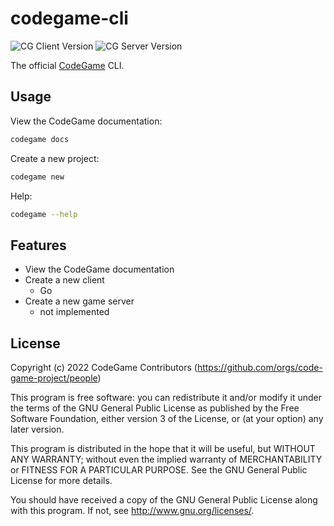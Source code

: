 # codegame-cli
![CG Client Version](https://img.shields.io/badge/Client-v0.3+-yellow)
![CG Server Version](https://img.shields.io/badge/Client-v0.1+-yellow)

The official [CodeGame](https://github.com/code-game-project) CLI.

## Usage

View the CodeGame documentation:
```sh
codegame docs
```

Create a new project:
```sh
codegame new
```

Help:
```sh
codegame --help
```

## Features

- View the CodeGame documentation
- Create a new client
  - Go
- Create a new game server
  - not implemented

## License

Copyright (c) 2022 CodeGame Contributors (https://github.com/orgs/code-game-project/people)

This program is free software: you can redistribute it and/or modify
it under the terms of the GNU General Public License as published by
the Free Software Foundation, either version 3 of the License, or
(at your option) any later version.

This program is distributed in the hope that it will be useful,
but WITHOUT ANY WARRANTY; without even the implied warranty of
MERCHANTABILITY or FITNESS FOR A PARTICULAR PURPOSE.  See the
GNU General Public License for more details.

You should have received a copy of the GNU General Public License
along with this program.  If not, see <http://www.gnu.org/licenses/>.
